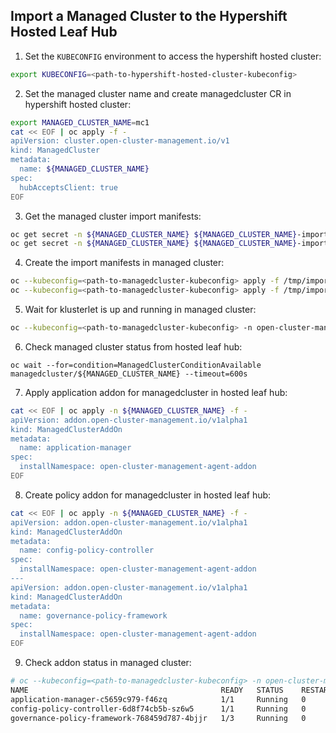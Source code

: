 ## Import a Managed Cluster to the Hypershift Hosted Leaf Hub

1. Set the `KUBECONFIG` environment to access the hypershift hosted cluster:

```bash
export KUBECONFIG=<path-to-hypershift-hosted-cluster-kubeconfig>
```

2. Set the managed cluster name and create managedcluster CR in hypershift hosted cluster:

```bash
export MANAGED_CLUSTER_NAME=mc1
cat << EOF | oc apply -f -
apiVersion: cluster.open-cluster-management.io/v1
kind: ManagedCluster
metadata:
  name: ${MANAGED_CLUSTER_NAME}
spec:
  hubAcceptsClient: true
EOF
```

3. Get the managed cluster import manifests:

```bash
oc get secret -n ${MANAGED_CLUSTER_NAME} ${MANAGED_CLUSTER_NAME}-import -o jsonpath={.data.crds\\\.yaml} | base64 -d  > /tmp/import-crds.yaml
oc get secret -n ${MANAGED_CLUSTER_NAME} ${MANAGED_CLUSTER_NAME}-import -o jsonpath={.data.import\\\.yaml} | base64 -d > /tmp/import.yaml
```

4. Create the import manifests in managed cluster:

```bash
oc --kubeconfig=<path-to-managedcluster-kubeconfig> apply -f /tmp/import-crds.yaml
oc --kubeconfig=<path-to-managedcluster-kubeconfig> apply -f /tmp/import.yaml
```

5. Wait for klusterlet is up and running in managed cluster:

```bash
oc --kubeconfig=<path-to-managedcluster-kubeconfig> -n open-cluster-management-agent get pod
```

6. Check managed cluster status from hosted leaf hub:

```
oc wait --for=condition=ManagedClusterConditionAvailable managedcluster/${MANAGED_CLUSTER_NAME} --timeout=600s
```

7. Apply application addon for managedcluster in hosted leaf hub:

```bash
cat << EOF | oc apply -n ${MANAGED_CLUSTER_NAME} -f -
apiVersion: addon.open-cluster-management.io/v1alpha1
kind: ManagedClusterAddOn
metadata:
  name: application-manager
spec:
  installNamespace: open-cluster-management-agent-addon
EOF
```

8. Create policy addon for managedcluster in hosted leaf hub:

```bash
cat << EOF | oc apply -n ${MANAGED_CLUSTER_NAME} -f -
apiVersion: addon.open-cluster-management.io/v1alpha1
kind: ManagedClusterAddOn
metadata:
  name: config-policy-controller
spec:
  installNamespace: open-cluster-management-agent-addon
---
apiVersion: addon.open-cluster-management.io/v1alpha1
kind: ManagedClusterAddOn
metadata:
  name: governance-policy-framework
spec:
  installNamespace: open-cluster-management-agent-addon
EOF
```

9. Check addon status in managed cluster:

```bash
# oc --kubeconfig=<path-to-managedcluster-kubeconfig> -n open-cluster-management-agent-addon get pod
NAME                                           READY   STATUS    RESTARTS   AGE
application-manager-c5659c979-f46zq            1/1     Running   0          95s
config-policy-controller-6d8f74cb5b-sz6w5      1/1     Running   0          27s
governance-policy-framework-768459d787-4bjjr   1/3     Running   0          16s
```
